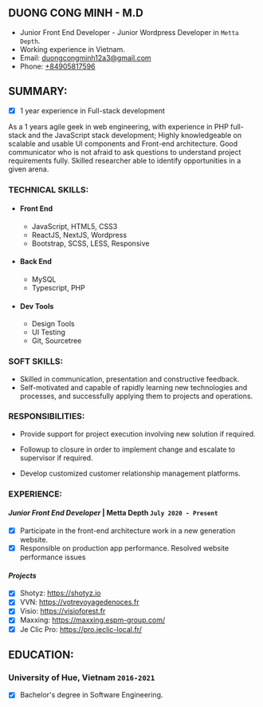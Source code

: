## DUONG CONG MINH - M.D

* Junior Front End Developer - Junior Wordpress Developer in `Metta Depth`.
* Working experience in Vietnam.
* Email: [duongcongminh12a3@gmail.com](MinhDuong96)
* Phone: [+84905817596](+84905817596)

## SUMMARY:

- [x] 1 year experience in Full-stack development

As a 1 years agile geek in web engineering, with experience in PHP full-stack and the JavaScript stack development;
Highly knowledgeable on scalable and usable UI components and Front-end architecture.
Good communicator who is not afraid to ask questions to understand project requirements fully.
Skilled researcher able to identify opportunities in a given arena.

### TECHNICAL SKILLS:

* #### Front End
	* JavaScript, HTML5, CSS3
	* ReactJS, NextJS, Wordpress
  	* Bootstrap, SCSS, LESS, Responsive
	
* #### Back End
	* MySQL
	* Typescript, PHP

* #### Dev Tools
	* Design Tools
	* UI Testing
	* Git, Sourcetree

### SOFT SKILLS:
* Skilled in communication, presentation and constructive feedback.
* Self-motivated and capable of rapidly learning new technologies and processes, and successfully applying them to projects and operations.
    
### RESPONSIBILITIES:

- Provide support for project execution involving new solution if required.

- Followup to closure in order to implement change and escalate to supervisor if required.

- Develop customized customer relationship management platforms.


### EXPERIENCE:

#### *Junior Front End Developer* | Metta Depth `July 2020 - Present`

- [x] Participate in the front-end architecture work in a new generation website.
- [x] Responsible on production app performance. Resolved website performance issues

#### *Projects*

- [x] Shotyz: https://shotyz.io
- [x] VVN: https://votrevoyagedenoces.fr
- [x] Visio: https://visioforest.fr
- [x] Maxxing: https://maxxing.espm-group.com/
- [x] Je Clic Pro: https://pro.jeclic-local.fr/

## EDUCATION:

### University of Hue, Vietnam `2016-2021`
- [x] Bachelor's degree in Software Engineering.
